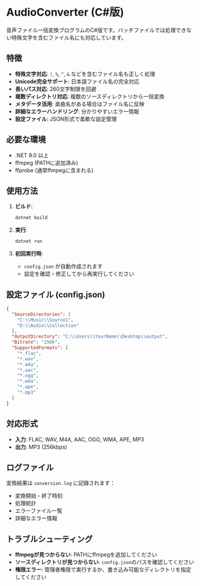 # AudioConverter (C#版)

音声ファイル一括変換プログラムのC#版です。バッチファイルでは処理できない特殊文字を含むファイル名にも対応しています。

## 特徴

- **特殊文字対応**: `!`, `%`, `^`, `&` などを含むファイル名も正しく処理
- **Unicode完全サポート**: 日本語ファイル名の完全対応
- **長いパス対応**: 260文字制限を回避
- **複数ディレクトリ対応**: 複数のソースディレクトリから一括変換
- **メタデータ活用**: 楽曲名がある場合はファイル名に反映
- **詳細なエラーハンドリング**: 分かりやすいエラー情報
- **設定ファイル**: JSON形式で柔軟な設定管理

## 必要な環境

- .NET 9.0 以上
- ffmpeg (PATHに追加済み)
- ffprobe (通常ffmpegに含まれる)

## 使用方法

1. **ビルド**:
   ```bash
   dotnet build
   ```

2. **実行**:
   ```bash
   dotnet run
   ```

3. **初回実行時**: 
   - `config.json` が自動作成されます
   - 設定を確認・修正してから再実行してください

## 設定ファイル (config.json)

```json
{
  "SourceDirectories": [
    "C:\\Music\\Source1",
    "D:\\Audio\\Collection"
  ],
  "OutputDirectory": "C:\\Users\\YourName\\Desktop\\output",
  "Bitrate": "256k",
  "SupportedFormats": [
    "*.flac",
    "*.wav", 
    "*.m4a",
    "*.aac",
    "*.ogg",
    "*.wma",
    "*.ape",
    "*.mp3"
  ]
}
```

## 対応形式

- **入力**: FLAC, WAV, M4A, AAC, OGG, WMA, APE, MP3
- **出力**: MP3 (256kbps)

## ログファイル

変換結果は `conversion.log` に記録されます：
- 変換開始・終了時刻
- 処理統計
- エラーファイル一覧
- 詳細なエラー情報

## トラブルシューティング

- **ffmpegが見つからない**: PATHにffmpegを追加してください
- **ソースディレクトリが見つからない**: `config.json`のパスを確認してください
- **権限エラー**: 管理者権限で実行するか、書き込み可能なディレクトリを指定してください